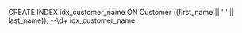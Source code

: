 CREATE INDEX idx_customer_name ON Customer ((first_name || ' ' || last_name));
--\d+ idx_customer_name